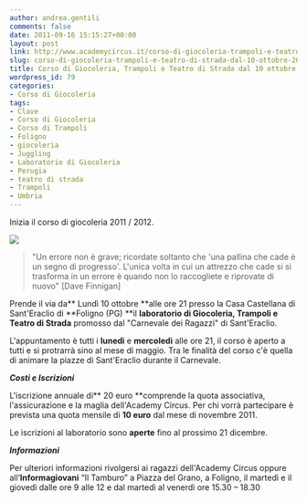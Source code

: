 ```yaml
---
author: andrea.gentili
comments: false
date: 2011-09-16 15:15:27+00:00
layout: post
link: http://www.academycircus.it/corso-di-giocoleria-trampoli-e-teatro-di-strada-dal-10-ottobre-2011/
slug: corso-di-giocoleria-trampoli-e-teatro-di-strada-dal-10-ottobre-2011
title: Corso di Giocoleria, Trampoli e Teatro di Strada dal 10 ottobre 2011
wordpress_id: 79
categories:
- Corso di Giocoleria
tags:
- Clave
- Corso di Giocoleria
- Corso di Trampoli
- Foligno
- giocoleria
- Juggling
- Laboratorio di Giocoleria
- Perugia
- teatro di strada
- Trampoli
- Umbria
---
```


Inizia il corso di giocoleria 2011 / 2012.
<!-- more -->
![](http://www.academycircus.it/wp-content/uploads/2011/09/giocoleria_scatola_mini.jpg)


<blockquote>"Un errore non è grave; ricordate soltanto che 'una pallina che cade è un segno di progresso'. L'unica volta in cui un attrezzo che cade si si trasforma in un errore è quando non lo raccogliete e riprovate di nuovo" [Dave Finnigan]</blockquote>


Prende il via da** Lundì 10 ottobre **alle ore 21 presso la Casa Castellana di Sant'Eraclio di **Foligno (PG) **il **laboratorio di Giocoleria, Trampoli e Teatro di Strada** promosso dal "Carnevale dei Ragazzi" di Sant'Eraclio.

L'appuntamento è tutti i **lunedì** e **mercoledì** alle ore 21, il corso è aperto a tutti e si protrarrà sino al mese di maggio. Tra le finalità del corso c'è quella di animare la piazze di Sant'Eraclio durante il Carnevale.

_**Costi e Iscrizioni**_

L'iscrizione annuale di** 20 euro **comprende la quota associativa, l'assicurazione e la maglia dell'Academy Circus. Per chi vorrà partecipare è prevista una quota mensile di **10 euro** dal mese di novembre 2011.

Le iscrizioni al laboratorio sono **aperte** fino al prossimo 21 dicembre.

_**Informazioni**_

Per ulteriori informazioni rivolgersi ai ragazzi dell'Academy Circus oppure all’**Informagiovani** “Il Tamburo” a Piazza del Grano, a Foligno, il martedì e il giovedì dalle ore 9 alle 12 e dal martedì al venerdì ore 15.30 – 18.30
